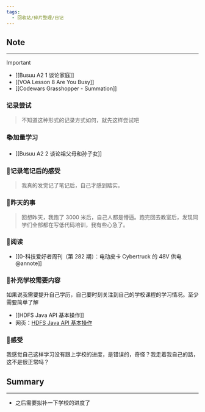```yaml
---
tags:
  - 回收站/碎片整理/日记
---
```


## Note

---

> [!Important]
> - [[Busuu A2 1 谈论家庭]]
> - [[VOA Lesson 8 Are You Busy]]
> - [[Codewars Grasshopper - Summation]]

### 记录尝试

> 不知道这种形式的记录方式如何，就先这样尝试吧

### 📚加量学习

- [[Busuu A2 2 谈论祖父母和孙子女]]

### 📝记录笔记后的感受

> 我真的发觉记了笔记后，自己才感到踏实。

### 💭昨天的事

> 回想昨天，我跑了 3000 米后，自己人都是懵逼。跑完回去教室后，发现同学们全部都在写低代码培训，我有些心急了。

### 📖阅读

- [[0-科技爱好者周刊（第 282 期）：电动皮卡 Cybertruck 的 48V 供电@annote]]

### 🏫补充学校需要内容

如果说我需要提升自己学历，自己要时刻关注到自己的学校课程的学习情况。至少需要简单了解

- [[HDFS Java API 基本操作]]
- 网页：[HDFS Java API 基本操作](https://howard2005.blog.csdn.net/article/details/134869814?spm=1001.2014.3001.5502)

### 💭感受

我感觉自己这样学习没有跟上学校的进度，是错误的，奇怪？我走着我自己的路，这不是很正常吗？

## Summary

---
- 之后需要拟补一下学校的进度了
